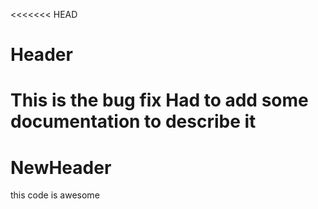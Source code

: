 <<<<<<< HEAD
# Header
 This is the bug fix
 Had to add some documentation to describe it
=======
# NewHeader
this code is awesome
